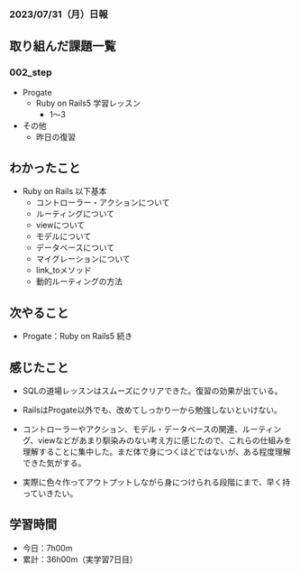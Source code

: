 ### 2023/07/31（月）日報

## 取り組んだ課題一覧
### 002_step
- Progate
    - Ruby on Rails5 学習レッスン
        - 1〜3
- その他
    - 昨日の復習
## わかったこと
- Ruby on Rails 以下基本
    - コントローラー・アクションについて
    - ルーティングについて
    - viewについて
    - モデルについて
    - データベースについて
    - マイグレーションについて
    - link_toメソッド
    - 動的ルーティングの方法

## 次やること
- Progate：Ruby on Rails5 続き
## 感じたこと
- SQLの道場レッスンはスムーズにクリアできた。復習の効果が出ている。

- RailsはProgate以外でも、改めてしっかり一から勉強しないといけない。
- コントローラーやアクション、モデル・データベースの関連、ルーティング、viewなどがあまり馴染みのない考え方に感じたので、これらの仕組みを理解することに集中した。まだ体で身につくほどではないが、ある程度理解できた気がする。
- 実際に色々作ってアウトプットしながら身につけられる段階にまで、早く持っていきたい。

## 学習時間
- 今日：7h00m
- 累計：36h00m（実学習7日目）

